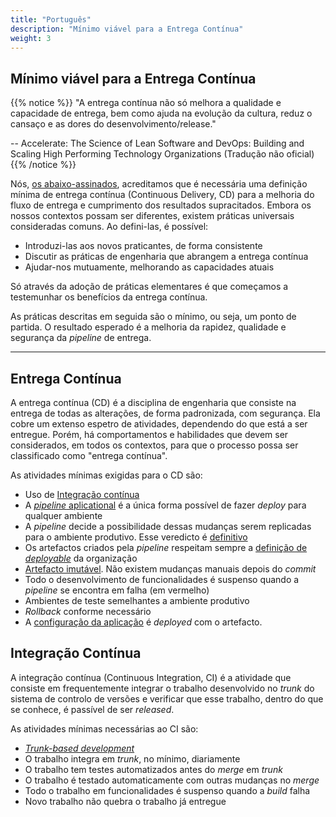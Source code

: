```yaml
---
title: "Português"
description: "Mínimo viável para a Entrega Contínua"
weight: 3
---
```


## Mínimo viável para a Entrega Contínua

{{% notice %}}
"A entrega contínua não só melhora a qualidade e capacidade de entrega, bem como ajuda na evolução da cultura, reduz o cansaço e as dores do desenvolvimento/release."

-- Accelerate: The Science of Lean Software and DevOps: Building and Scaling High Performing Technology Organizations (Tradução não oficial)
{{% /notice %}}

Nós, [os abaixo-assinados](../../minimumcd/signatures/), acreditamos que é necessária uma definição mínima de entrega contínua (Continuous Delivery, CD) para a melhoria do fluxo de entrega e cumprimento dos resultados supracitados. Embora os nossos contextos possam ser diferentes, existem práticas universais consideradas comuns. Ao defini-las, é possível:

- Introduzi-las aos novos praticantes, de forma consistente
- Discutir as práticas de engenharia que abrangem a entrega contínua
- Ajudar-nos mutuamente, melhorando as capacidades atuais

Só através da adoção de práticas elementares é que começamos a testemunhar os benefícios da entrega contínua.

As práticas descritas em seguida são o mínimo, ou seja, um ponto de partida. O resultado esperado é a melhoria da rapidez, qualidade e segurança da _pipeline_ de entrega.

---

## Entrega Contínua

A entrega contínua (CD) é a disciplina de engenharia que consiste na entrega de todas as alterações, de forma padronizada, com segurança. Ela cobre um extenso espetro de atividades, dependendo do que está a ser entregue. Porém, há comportamentos e habilidades que devem ser considerados, em todos os contextos, para que o processo possa ser classificado como "entrega contínua".

As atividades mínimas exigidas para o CD são:

- Uso de [Integração contínua](#integração-contínua)
- A [_pipeline_ aplicational](https://www.informit.com/articles/article.aspx?p=1621865&seqNum=2#:~:text=%EE%94%80Buy-,What%20Is%20a%20Deployment%20Pipeline%3F,-At%20an%20abstract) é a única forma possível de fazer _deploy_ para qualquer ambiente
- A _pipeline_ decide a possibilidade dessas mudanças serem replicadas para o ambiente produtivo. Esse veredicto é [definitivo](../../faq/#why-should-the-pipeline-be-definitive-for-deploy)
- Os artefactos criados pela _pipeline_ respeitam sempre a [definição de _deployable_](../../faq/#what-do-we-mean-by-definition-of-deployable) da organização
- [Artefacto imutável](../../faq/#what-is-an-immutable-artifact). Não existem mudanças manuais depois do _commit_
- Todo o desenvolvimento de funcionalidades é suspenso quando a _pipeline_ se encontra em falha (em vermelho)
- Ambientes de teste semelhantes a ambiente produtivo
- _Rollback_ conforme necessário
- A [configuração da aplicação](../../faq/#what-is-application-configuration) é _deployed_ com o artefacto.

## Integração Contínua

A integração contínua (Continuous Integration, CI) é a atividade que consiste em frequentemente integrar o trabalho desenvolvido no _trunk_ do sistema de controlo de versões e verificar que esse trabalho, dentro do que se conhece, é passível de ser _released_.

As atividades mínimas necessárias ao CI são:

- [_Trunk-based development_](https://trunkbaseddevelopment.com/)
- O trabalho integra em _trunk_, no mínimo, diariamente
- O trabalho tem testes automatizados antes do _merge_ em _trunk_
- O trabalho é testado automaticamente com outras mudanças no _merge_
- Todo o trabalho em funcionalidades é suspenso quando a _build_ falha
- Novo trabalho não quebra o trabalho já entregue
